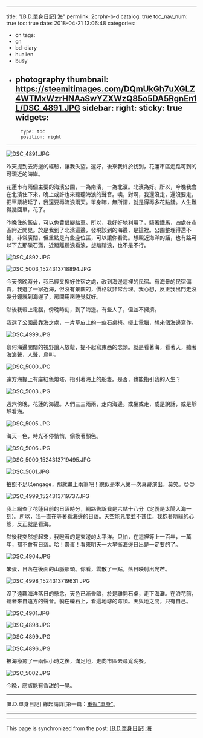 
---
title: "[B.D.單身日記] 海"
permlink: 2crphr-b-d
catalog: true
toc_nav_num: true
toc: true
date: 2018-04-21 13:06:48
categories:
- cn
tags:
- cn
- bd-diary
- hualien
- busy
- photography
thumbnail: https://steemitimages.com/DQmUkGh7uXGLZ4WTMxWzrHNAaSwYZXWzQ85o5DA5RgnEn1L/DSC_4891.JPG
sidebar:
    right:
        sticky: true
widgets:
    -
        type: toc
        position: right
---


![DSC_4891.JPG](https://steemitimages.com/DQmUkGh7uXGLZ4WTMxWzrHNAaSwYZXWzQ85o5DA5RgnEn1L/DSC_4891.JPG)

昨天提到去海邊的經驗，讓我失望。還好，後來我終於找到，花蓮市區走路可到的可親近的海岸。

花蓮市有兩個主要的海濱公園，一為南濱，一為北濱。北濱為好。所以，今晚我會在北濱住下來，晚上或許也來聽聽海浪的聲音。噢，對啊，我還沒走，還沒要走，把車票給延了，我還要再流浪兩天。單身嘛，無所謂，就是得再多花點錢。人生難得幾回單，花了。

昨晚住的飯店，可以免費借腳踏車。所以，我好好地利用了，騎著鐵馬，四處在市區附近閒晃。於是我到了北濱這邊，發現該到的海邊，是這裡。公園整理得還不錯，非常廣闊，但重點是有些座位區，可以讓你看海。想親近海洋的話，也有路可以下去那礫石灘，近距離聽浪看浪，想踏踏浪，也不是不行。

![DSC_4892.JPG](https://steemitimages.com/DQmWq7xHLLJiRG8M3YbeoxN3MUAHRNrMxkxPBHsfxPtREd4/DSC_4892.JPG)

![DSC_5003_1524313718894.JPG](https://steemitimages.com/DQmXYgRWRNAWi1WgK8DfQpAwLGATrTiDhJYqFDJkVh8BZw2/DSC_5003_1524313718894.JPG)

今天傍晚時分，我已經又換好住宿之處，改到海邊這裡的民宿。有海景的民宿偏貴，我選了一家近海，但沒有景觀的，價格就非常合理。我心想，反正我出門走沒幾分鐘就到海邊了，房間用來睡覺就好。

然後我帶上電腦，傍晚時刻，到了海邊。有些人了，但並不擁擠。

我選了公園最靠海之處，一片草皮上的一些石桌椅。擺上電腦，想來個海邊寫作。

![DSC_4999.JPG](https://steemitimages.com/DQmWGRR8YdQWXXeXyuX2EacftyKuBbt55B8oYDRTxAmeUsy/DSC_4999.JPG)

奈何海邊開闊的視野讓人放鬆，提不起寫東西的念頭。就是看著海，看著天，聽著海浪聲，人聲，鳥叫。

![DSC_5000.JPG](https://steemitimages.com/DQmW3xUUcYGCm4Kn5WEV2avKbDuu8FXigtFBzHepWB91XeK/DSC_5000.JPG)

遠方海提上有座紅色燈塔，指引著海上的船隻。是否，也能指引我的人生？

![DSC_5003.JPG](https://steemitimages.com/DQmeZMP8xJMMWkC6yRf1sTnqRix7bdSC2kccinfKdVtEH4a/DSC_5003.JPG)

週六傍晚，花蓮的海邊。人們三三兩兩，走向海邊。或坐或走，或是說話，或是靜靜看海。

![DSC_5005.JPG](https://steemitimages.com/DQmb7YE4dFhbDqycq7h9iLWdr3jb1ax8hGRFz1a4cJqpqDt/DSC_5005.JPG)

海天一色，時光不停悄悄，偷換著顏色。

![DSC_5006.JPG](https://steemitimages.com/DQmYJXWDa5RrPttRkcda8sXmvAqGKogtbzirBaYtzLBnDK2/DSC_5006.JPG)

![DSC_5000_1524313719495.JPG](https://steemitimages.com/DQmUvnYw4PuYc263podqED2HGbmETHhqXGZAtoQ8Lyvr8yx/DSC_5000_1524313719495.JPG)

![DSC_5001.JPG](https://steemitimages.com/DQmUD3SWL1GnSET64jRLyiQMDwjsD3XhR9CXRM5uz1jsDQ2/DSC_5001.JPG)

拍照不足以engage，那就畫上兩筆吧！貌似是本人第一次真跡演出，莫笑。😊😊

![DSC_4999_1524313719737.JPG](https://steemitimages.com/DQmT37Zx4MDb1cBBwGgZ3yV8jnV3dWy39LzxYY2vU4J2Ffd/DSC_4999_1524313719737.JPG)

我上網查了花蓮目前的日落時分，網路告訴我是六點十八分（定義是太陽入海一刻）。所以，我一直在等著看海邊的日落。天空能見度並不甚佳，我抱著隨緣的心態，反正就是看海。

然後我突然想起來，我瞪著的是東邊的太平洋。只怕，在這裡等上一百年，一萬年，都不會有日落。哈！蠢蛋！看來明天一大早衝海邊日出是一定要的了。

![DSC_4904.JPG](https://steemitimages.com/DQmc7sXxotw5uuwHg4Y9WuWtNoPHeuMV7xcW8fzvYNEg2B3/DSC_4904.JPG)

笨蛋，日落在後面的山脈那頭。你看，雲散了一點，落日映射出光芒。

![DSC_4998_1524313719631.JPG](https://steemitimages.com/DQmeCf8Z5iNdLCKCnprp9q7yBgJj27MX1EqBT2aPhh5ZWbQ/DSC_4998_1524313719631.JPG)

沒了遠觀海洋落日的懸念，天色已漸昏暗，於是離開石桌，走下海灘。在浪花前，聽著來自遠方的聲音。躺在礫石上，看這地球的穹頂。天與地之間，只有自己。

![DSC_4901.JPG](https://steemitimages.com/DQmV2KBtouWBeW6aZ5ryTDjJ1DhP8ywuoU4qyzxyB1yDo1w/DSC_4901.JPG)

![DSC_4898.JPG](https://steemitimages.com/DQmUgADbmaof48NVYzH26nxVZxqjps8EsJ3RknJwdhFGQh4/DSC_4898.JPG)

![DSC_4899.JPG](https://steemitimages.com/DQmcP3efaxVfYmtBRSqCCCe8YXq7QRnw6hMbWYgKnHy9SRb/DSC_4899.JPG)

![DSC_4896.JPG](https://steemitimages.com/DQmdM9bGsnqSqrc72N23p1My4YRqXAdZfYwm9vn1PQeaGnh/DSC_4896.JPG)

被海療癒了一兩個小時之後，滿足地，走向市區去尋覓晚餐。

![DSC_5002.JPG](https://steemitimages.com/DQmQwotpkrD4DRFWVZfu8wqs9ejTqcpWAC1bfsnsz1mSHvG/DSC_5002.JPG)

今晚，應該能有香甜的一覺。

****
[B.D.單身日記] 緣起請詳[第一篇：[重返"單身"](https://steemit.com/cn/@deanliu/b-d)。
*****

- - -

This page is synchronized from the post: [[B.D.單身日記] 海](https://steemit.com/@deanliu/2crphr-b-d)
